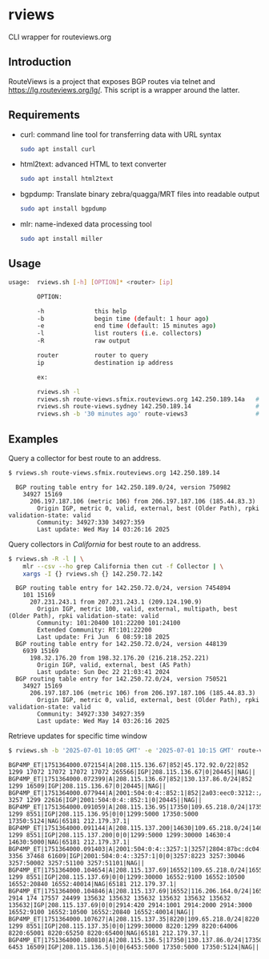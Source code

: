 # rviews
CLI wrapper for routeviews.org

## Introduction
RouteViews is a project that exposes BGP routes via telnet and
<https://lg.routeviews.org/lg/>. This script is a wrapper around the
latter.

## Requirements
* curl: command line tool for transferring data with URL syntax
  ```sh
  sudo apt install curl
  ```
* html2text: advanced HTML to text converter
  ```sh
  sudo apt install html2text
  ```
* bgpdump: Translate binary zebra/quagga/MRT files into readable output
  ```sh
  sudo apt install bgpdump
  ```
* mlr: name-indexed data processing tool
  ```sh
  sudo apt install miller
  ```

## Usage
```sh
usage:  rviews.sh [-h] [OPTION]* <router> [ip]

        OPTION:

        -h              this help
        -b              begin time (default: 1 hour ago)
        -e              end time (default: 15 minutes ago)
        -l              list routers (i.e. collectors)
        -R              raw output

        router          router to query
        ip              destination ip address

        ex:

        rviews.sh -l
        rviews.sh route-views.sfmix.routeviews.org 142.250.189.14a   # find best route 
        rviews.sh route-views.sydney 142.250.189.14                  # find best route
        rviews.sh -b '30 minutes ago' route-views3                   # retrieve updates

```

## Examples

Query a collector for best route to an address.
```sh
$ rviews.sh route-views.sfmix.routeviews.org 142.250.189.14
```
```
  BGP routing table entry for 142.250.189.0/24, version 750982
    34927 15169
      206.197.187.106 (metric 106) from 206.197.187.106 (185.44.83.3)
        Origin IGP, metric 0, valid, external, best (Older Path), rpki validation-state: valid
        Community: 34927:330 34927:359
        Last update: Wed May 14 03:26:16 2025
```

Query collectors in *California* for best route to an address.
```sh
$ rviews.sh -R -l | \
    mlr --csv --ho grep California then cut -f Collector | \
    xargs -I {} rviews.sh {} 142.250.72.142
```
```
  BGP routing table entry for 142.250.72.0/24, version 7454894
    101 15169
      207.231.243.1 from 207.231.243.1 (209.124.190.9)
        Origin IGP, metric 100, valid, external, multipath, best (Older Path), rpki validation-state: valid
        Community: 101:20400 101:22200 101:24100
        Extended Community: RT:101:22200
        Last update: Fri Jun  6 08:59:18 2025
  BGP routing table entry for 142.250.72.0/24, version 448139
    6939 15169
      198.32.176.20 from 198.32.176.20 (216.218.252.221)
        Origin IGP, valid, external, best (AS Path)
        Last update: Sun Dec 22 21:03:41 2024
  BGP routing table entry for 142.250.72.0/24, version 750521
    34927 15169
      206.197.187.106 (metric 106) from 206.197.187.106 (185.44.83.3)
        Origin IGP, metric 0, valid, external, best (Older Path), rpki validation-state: valid
        Community: 34927:330 34927:359
        Last update: Wed May 14 03:26:16 2025
```

Retrieve updates for specific time window
```sh
$ rviews.sh -b '2025-07-01 10:05 GMT' -e '2025-07-01 10:15 GMT' route-views.chicago.routeviews.org | head
```
```
BGP4MP_ET|1751364000.072154|A|208.115.136.67|852|45.172.92.0/22|852 1299 17072 17072 17072 17072 265566|IGP|208.115.136.67|0|20445||NAG||
BGP4MP_ET|1751364000.072399|A|208.115.136.67|852|130.137.86.0/24|852 1299 16509|IGP|208.115.136.67|0|20445||NAG||
BGP4MP_ET|1751364000.077944|A|2001:504:0:4::852:1|852|2a03:eec0:3212::/48|852 3257 1299 22616|IGP|2001:504:0:4::852:1|0|20445||NAG||
BGP4MP_ET|1751364000.091059|A|208.115.136.95|17350|109.65.218.0/24|17350 1299 8551|IGP|208.115.136.95|0|0|1299:5000 17350:5000 17350:5124|NAG|65181 212.179.37.1|
BGP4MP_ET|1751364000.091144|A|208.115.137.200|14630|109.65.218.0/24|14630 1299 8551|IGP|208.115.137.200|0|0|1299:5000 1299:30000 14630:4 14630:5000|NAG|65181 212.179.37.1|
BGP4MP_ET|1751364000.091403|A|2001:504:0:4::3257:1|3257|2804:87bc:dc04::/48|3257 3356 37468 61609|IGP|2001:504:0:4::3257:1|0|0|3257:8223 3257:30046 3257:50002 3257:51100 3257:51101|NAG||
BGP4MP_ET|1751364000.104654|A|208.115.137.69|16552|109.65.218.0/24|16552 1299 8551|IGP|208.115.137.69|0|0|1299:30000 16552:9100 16552:10500 16552:20840 16552:40014|NAG|65181 212.179.37.1|
BGP4MP_ET|1751364000.104846|A|208.115.137.69|16552|116.206.164.0/24|16552 2914 174 17557 24499 135632 135632 135632 135632 135632 135632 135632|IGP|208.115.137.69|0|0|2914:420 2914:1001 2914:2000 2914:3000 16552:9100 16552:10500 16552:20840 16552:40014|NAG||
BGP4MP_ET|1751364000.107627|A|208.115.137.35|8220|109.65.218.0/24|8220 1299 8551|IGP|208.115.137.35|0|0|1299:30000 8220:1299 8220:64006 8220:65001 8220:65250 8220:65400|NAG|65181 212.179.37.1|
BGP4MP_ET|1751364000.180810|A|208.115.136.5|17350|130.137.86.0/24|17350 6453 16509|IGP|208.115.136.5|0|0|6453:5000 17350:5000 17350:5124|NAG||
```
